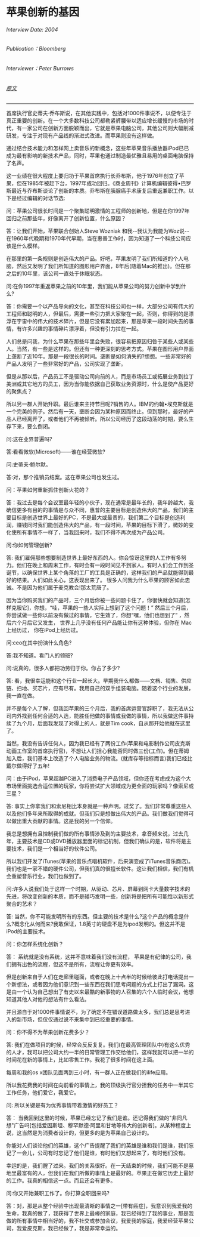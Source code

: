 # 苹果创新的基因

###### Interview Date: 2004
###### Publication：Bloomberg
###### Interviewer：Peter Burrows
###### [原文](https://www.bloomberg.com/news/articles/2004-10-11/the-seed-of-apples-innovation)
---

首席执行官史蒂夫·乔布斯说，在其他实践中，包括对1000件事说不，以便专注于真正重要的创新。在一个大多数科技公司都勒紧裤腰带以适应增长缓慢的市场的时代，有一家公司在创新方面脱颖而出，它就是苹果电脑公司，其他公司则大幅削减研发，专注于对现有产品线的渐进式改进。而苹果则没有这样做。

通过结合技术能力和怎样网上卖音乐的新概念，这些年苹果音乐播放器iPod已已成为最有影响的新技术产品，同时，苹果也通过制造最优雅且易用的桌面电脑保持了名声。

这一业绩在很大程度上要归功于苹果首席执行长乔布斯，他于1976年创立了苹果，但在1985年被赶下台，1997年成功回归。《商业周刊》计算机编辑彼得•巴罗斯最近与乔布斯谈论了创新的本质。乔布斯在胰腺癌手术康复后重返兼职工作。以下是经过编辑的对话节选:

问：苹果公司很长时间是一个聚集聪明激情的工程师的创新地，但是在你1997年回归之前那些年，好像离开了创新位置，什么原因？

答：让我们开始，苹果联合创始人Steve Wozniak 和我--我认为我能为Woz说--在1960年代晚期和1970年代早期，当在惠普工作时，因为知道了一个科技公司应该是什么模样。

在那里的第一条规则是创造伟大的产品。好吧，苹果发明了我们所知道的个人电脑，然后又发明了我们所知道的图形用户界面，8年后(随着Mac的推出)。但在那之后的10年里，该公司一直处于休眠状态。

问:在你1997年重返苹果之前的10年里，我们能从苹果公司的努力创新中学到什么?

答：你需要一个以产品导向的文化，甚至在科技公司也一样，大部分公司有伟大的工程师和聪明的人，但最后，需要一些引力把大家聚在一起，否则，你得到的是漂浮在宇宙中的伟大的技术碎片，但是它没有累加起来，那是苹果一段时间失去的事情，有许多兴趣的事情碎片漂浮着，但没有引力拉在一起。

人们总是问我，为什么苹果在那些年里会失败，很容易把原因归咎于某些人或某些人。当然，有一些是这样的。但还有一种更深刻的思考方式。苹果在图形用户界面上垄断了近10年。那是一段很长的时间。垄断是如何消失的?想想。一些非常好的产品人发明了一些非常好的产品，公司实现了垄断。

但是从那以后，产品员工不是驱动公司向前的人，而是市场员工或拓展业务到拉丁美洲或其它地方的员工，因为当你能依据自己获取业务资源时，什么是使产品更好的聚焦点？

所以另一群人开始升职。最后谁来主持节目呢?销售的人。IBM的约翰•埃克斯就是一个完美的例子。然后有一天，垄断会因为某种原因而终止。但到那时，最好的产品人已经离开了，或者他们不再被倾听。所以公司经历了这段动荡的时期，要么生存下来，要么倒闭。

问:这在业界普遍吗?

答:看看微软(Microsoft)——谁在经营微软?

问:史蒂夫·鲍尔默。

答:对，那个推销员结案。这在苹果公司也发生过。

问：苹果如何重新抓住创新火花的？

答：我过去是每个会议室最年轻的小伙子，现在通常是最年长的，我年龄越大，我确信更多有目的的事情是与众不同，惠普的主要目标是创造伟大的产品，我们的主要目标是创造世界上最好的PC，不是最大或最贵的，我们第二个目标是创造利润，赚钱同时我们能创造伟大的产品，有一段时间，苹果的目标下滑了，微妙的变化使所有事情不一样了，当我回来时，我们不得不再次成为产品公司。

问:你如何管理创新?

答:
我们雇佣那些想要制造世界上最好东西的人。你会惊讶这里的人工作有多努力。他们在晚上和周末工作，有时会有一段时间见不到家人。有时人们会工作到圣诞节，以确保世界上某个角落的工厂的工具是正确的，这样我们的产品就能得到最好的结果。人们如此关心，这表现出来了。
很多人问我为什么苹果的顾客如此忠诚。不是因为他们属于麦克教会!那太荒唐了。

因为当你购买我们的产品时，三个月后你被一些问题卡住了，你很快就会知道[怎样克服它]，你想，“哇，苹果的一些人实际上想到了这个问题！” 然后三个月后，你尝试做一些你以前没有做过的事情，它生效了，你想“嘿，他们也想到了” ，然后六个月后它又发生， 世界上几乎没有任何产品能让你有这种体验，但你在 Mac 上经历过， 你在iPod上经历过。

问:ceo在其中扮演什么角色?

答:我不知道。看门人的领班?

问:说真的，很多人都把功劳归于你。你占了多少?

答: 看，我很幸运能和这个行业一起长大。早期我什么都做——文档、销售、供应链、扫地、买芯片，应有尽有。我用自己的双手组装电脑。随着这个行业的发展，我一直在做。

并不是每个人了解，但我回苹果的三个月后，我的首席运营官辞职了，我无法从公司内外找到任何合适的人选，能胜任他做的事情或我做的事情，所以我做这件事持续了九个月，后面我发现了对得上的人，就是Tim cook，自从那开始他就在这里了。

当然，我没有告诉任何人，因为我已经有了两份工作(苹果和电影制作公司皮克斯动画工作室的首席执行官)，不想让人们担心我能否同时做三份(工作)。但在蒂姆加入后，我们基本上改造了个人电脑业务的物流。(就库存等指标而言)我们已经比戴尔做得好了五年!

问：由于iPod，苹果超越PC进入了消费电子产品领域，但你还在考虑成为这个大市场里面挑选合适位置的玩家，你将尝试扩大领域成为更全面的玩家吗？像索尼或三星？

答:
事实上你拿我们和索尼相比本身就是一种声明。过奖了。我们非常尊重这些人以及他们多年来所取得的成就。但我们只是想做出伟大的产品。我们做我们觉得可以做出重大贡献的事情。这是我的另一个信仰。

我总是想拥有且控制我们做的所有事情涉及到的主要技术，拿音频来说，过去几年，主要技术是CD或DVD播放器里面的标记机制，但我们确认的是，软件将是主要技术，我们是一个相当好的软件公司。

所以我们开发了iTunes(苹果的音乐点唱机软件，后来演变成了iTunes音乐商店)。我们也是一家不错的硬件公司，但我们真的很擅长软件。这让我们相信，我们有机会重塑音乐行业，我们也做到了。

问:许多人说我们处于这样一个时期，从驱动、芯片、屏幕到网卡大量数字技术的先进，将改变创新的本质，而不是碰巧发明一些，创新将是把所有可能性以新形式聚合的艺术？


答:
当然，你不可能发明所有的东西。但主要的技术是什么?这个产品的概念是什么?概念化从何而来?我敢保证，1.8英寸的硬盘不是为ipod发明的。但这并不是iPod的主要技术。

问：你怎样系统化创新？

答：
系统就是没有系统，这并不意味着我们没有流程， 苹果是有纪律的公司，我们拥有出色的流程，但这不是所有，流程让你更有效率。

但是创新来自于人们在走廊里碰面，或者在晚上十点半的时候给彼此打电话提出一个新想法，或者因为他们意识到一些东西在我们思考问题的方式上打出了漏洞。这是由一个认为自己想出了有史以来最酷的新事物的人召集的六个人临时会议，他想知道其他人对他的想法有什么看法。

并且源自于对1000件事情说不，为了确定不在错误道路做太多，我们总是思考进入的新市场，但仅仅通过说不来集中到已经重要的事情。

问：你不得不为苹果创新花费多少？

答:
我们在做项目的时候，经常会反反复复。我们(在最高管理团队中)有这么优秀的人才，我可以把公司大约一半的日常管理工作交给他们，这样我就可以把一半的时间花在新的事情上，比如零售工作。我花了很多时间在这上面。

每周和我的os x团队见面两到三小时，有一群人正在做我们的ilife应用。

所以我花费我的时间在向前看的事情上，我的顶级执行官分担我的任务中一半其它工作任务，他们爱它，我爱它。

问: 所以关键是有为优秀事情带着激情的好员工？


答：
当我回到这里的时候，苹果已经忘记了我们是谁。还记得我们做的"非同凡想"广告吗[包括爱因斯坦、穆罕默德·阿里和甘地等伟大的创新者]。从某种程度上说，这当然是为消费者设计的，但更多的是为苹果自己设计的。

你能对人们谈论他们的英雄，这个广告提醒了我们的英雄是谁和我们是谁，我们忘记了一会儿，公司有时忘记了他们是谁，有时他们又想起来了，有时他们没有。

幸运的是，我们醒了过来。我们的关系很好。在一天结束的时候，我们可能不是墓地里最富有的人，但我们在我们所做的事情上是最好的。苹果正在做它历史上最好的工作。我真的相信这一点。而且还会有更多。

问:你又开始兼职工作了。你打算全职回来吗?

答：对，那是从整个经验中出现最清晰的事情之一[带有癌症]，我意识到我爱我的生命，我真的做了，我获得了世界上最棒的家庭，我已经得到了我的事业，那是我做的所有事情中相当好的，我不社交或参加会议，我爱我的家庭，我爱经营苹果公司，我爱皮克斯，我已经做了，我是非常幸运的。

